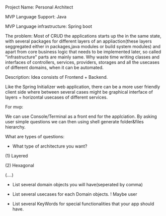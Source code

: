 Project Name:  Personal Architect

MVP Language Support: Java

MVP Language infrastructure: Spring boot

The problem:  Most of CRUD the applications starts up the in the same state, with several packages for different layers of an appliaction(these layers seggregated either in packages,java modules or build system modules) and apart from core business logic that needs to be implemented later, so called "infrastructure" parts are mainly same. Why waste time writing classes and interfaces of controllers, services, providers, storages and all the usecases  of different domains, when it can be automated.


Description:
	Idea consists of Frontend + Backend.
	
Like the Spring Initializer web application, there can be a more user friendly client side where between several cases might be graphical interface of layers + horizontal usecases of different services.

	
For mvp: 

We can use Console/Terminal as a front end for the applciation. By asking user simple questions we can then using shell generate folder&files hierarchy.	

What are types of questions:

 - What type of architecture you want? 

(1) Layered

(2) Hexagonal

(....)

 - List several domain objects you will have(seperated by comma)
 
 - List several usecases for each Domain objects.
  ! Maybe user 

 - List several KeyWords for special functionalities that your app should have. 
 

